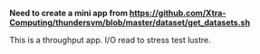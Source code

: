 **Need to create a mini app from https://github.com/Xtra-Computing/thundersvm/blob/master/dataset/get_datasets.sh**

This is a throughput app. I/O read to stress test lustre.
